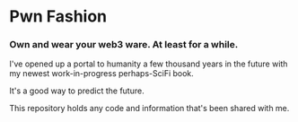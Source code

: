 # Pwn Fashion

### Own and wear your web3 ware. At least for a while.

I've opened up a portal to humanity a few thousand years in the future with my newest work-in-progress perhaps-SciFi book.

It's a good way to predict the future.

This repository holds any code and information that's been shared with me.
